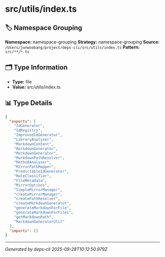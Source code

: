 # src/utils/index.ts

## 🏷️ Namespace Grouping

**Namespace:** namespace-grouping
**Strategy:** namespace-grouping
**Source:** `/Users/junwoobang/project/deps-cli/src/utils/index.ts`
**Pattern:** `src/**/*.ts`

## 🗂️ Type Information

- **Type:** file
- **Value:** src/utils/index.ts

## 📊 Type Details

```json
{
  "exports": [
    "IdGenerator",
    "IdRegistry",
    "ImprovedIdGenerator",
    "LibraryAnalyzer",
    "MarkdownContent",
    "MarkdownGenerator",
    "MarkdownGenerator",
    "MarkdownPathResolver",
    "MethodAnalyzer",
    "MirrorPathMapper",
    "PredictableIdGenerator",
    "RoleClassifier",
    "FileMetadata",
    "MirrorOptions",
    "SimpleMirrorManager",
    "createMirrorManager",
    "createPathResolver",
    "createMarkdownGenerator",
    "generateMarkdownForFile",
    "generateMarkdownForFiles",
    "getMarkdownPath",
    "MarkdownGeneratorUtil"
  ],
  "imports": []
}
```

---
*Generated by deps-cli 2025-09-28T10:12:50.979Z*
